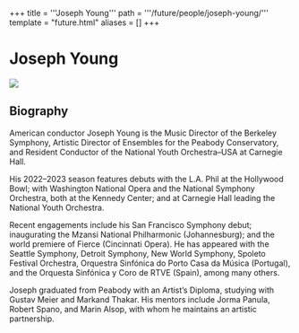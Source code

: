 +++
title = '''Joseph Young'''
path = '''/future/people/joseph-young/'''
template = "future.html"
aliases = []
+++

<h1>Joseph Young</h1>

<img class="speaker-photo" src="https://custom.cvent.com/C3A4539B19F74ABCB6FCE437F6BC0A74/files/event/910aaf2914d44586a56fbd0b3b2c31c0/3443782b108747eab8c989f9e3fc895f.jpeg">
<h2>Biography</h2>
<p>American conductor Joseph Young is the Music Director of the Berkeley Symphony, Artistic Director of Ensembles for the Peabody Conservatory, and Resident Conductor of the National Youth Orchestra–USA at Carnegie Hall.

His 2022–2023 season features debuts with the L.A. Phil at the Hollywood Bowl; with Washington
National Opera and the National Symphony Orchestra, both at the Kennedy Center; and at Carnegie Hall leading the National Youth Orchestra.

Recent engagements include his San Francisco Symphony debut; inaugurating the Mzansi National Philharmonic (Johannesburg); and the world premiere of Fierce (Cincinnati Opera). He has appeared with the Seattle Symphony, Detroit Symphony, New World Symphony, Spoleto Festival Orchestra, Orquestra Sinfónica do Porto Casa da Música (Portugal), and the Orquesta Sinfónica y Coro de RTVE (Spain), among many others.

Joseph graduated from Peabody with an Artist’s Diploma, studying with Gustav Meier and Markand Thakar. His mentors include Jorma Panula, Robert Spano, and Marin Alsop, with whom he maintains an artistic partnership.</p>

